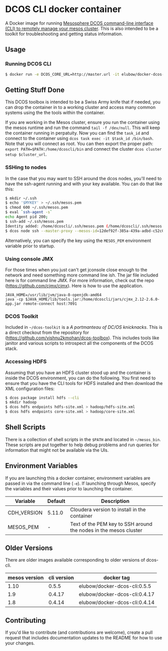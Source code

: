 # DCOS CLI docker container

A Docker image for running [Mesosphere DCOS command-line interface (CLI) to remotely manage your mesos cluster](https://docs.mesosphere.com/using/cli/). This is also intended to be a toolkit for troubleshooting and getting status information.

## Usage

### Running DCOS CLI

```bash
$ docker run -e DCOS_CORE_URL=http://master.url -it elubow/docker-dcos-cli
```

## Getting Stuff Done
This DCOS toolbox is intended to be a Swiss Army knife that if needed, you can drop the container in to a working cluster and access many common systems using the the tools within the container.

If you are working in the Mesos cluster, ensure you run the container using the mesos runtime and run the command `tail -f /dev/null`. This will keep the container running in perpatuity. Now you can find the `task_id` and connect to the container using `dcos task exec -it $task_id /bin/bash`. Note that you will connect as root. You can then export the proper path: `export PATH=$PATH:/home/dcoscli/bin` and connect the cluster `dcos cluster setup $cluster_url`.

### SSHing to nodes
In the case that you may want to SSH around the dcos nodes, you'll need to have the ssh-agent running and with your key available. You can do that like this:

```bash
$ mkdir ~/.ssh
$ echo '$MYKEY' > ~/.ssh/mesos.pem
$ chmod 600 ~/.ssh/mesos.pem
$ eval `ssh-agent -s`
echo Agent pid 200;
$ ssh-add ~/.ssh/mesos.pem
Identity added: /home/dcoscli/.ssh/mesos.pem (/home/dcoscli/.ssh/mesos.pem)
$ dcos node ssh --master-proxy --mesos-id=12def92f-385a-439a-adbd-c52c0e61cf4d-S0
```

Alternatively, you can specify the key using the `MESOS_PEM` environment variable prior to startup.

### Using console JMX
For those times when you just can't get jconsole close enough to the network and need something more command line ish. The jar file included here is for command line JMX. For more information, check out the repo (https://github.com/cjmx/cjmx). Here is how to use the application.
```
JAVA_HOME=/usr/lib/jvm/java-8-openjdk-amd64
java -cp $JAVA_HOME/lib/tools.jar:/home/dcoscli/jars/cjmx_2.12-2.6.0-app.jar remote-connect host:7091
```

### DCOS Toolkit
Included in `~/dcos-toolkit` is a *A portmanteau of DC/OS knicknacks*. This is a direct checkout from the repository for (https://github.com/vishnu2kmohan/dcos-toolbox). This includes tools like janitor and various scripts to introspect all the components of the DCOS stack.

### Accessing HDFS
Assuming that you have an HDFS cluster stood up and the container is inside the DCOS environment, you can do the following. You first need to ensure that you have the CLI tools for HDFS installed and then download the XML configuration files:

```bash
$ dcos package install hdfs --cli
$ mkdir hadoop
$ dcos hdfs endpoints hdfs-site.xml > hadoop/hdfs-site.xml
$ dcos hdfs endpoints core-site.xml > hadoop/core-site.xml
```

## Shell Scripts
There is a collection of shell scripts in the `$PATH` and located in `~/mesos_bin`. These scripts are put together to help debug problems and run queries for information that might not be available via the UIs.

## Environment Variables
If you are launching this a docker container, environment variables are passed in via the command line (`-e`). If launching through Mesos, specify the variables and their values prior to launching the container.

|Variable|Default|Description|
|--------|-------|-----------|
|CDH_VERSION|5.11.0|Cloudera version to install in the container|
|MESOS_PEM| - | Text of the PEM key to SSH around the nodes in the mesos cluster|

## Older Versions
There are older images available corresponding to older versions of dcos-cli.

|mesos version|cli version|docker tag|
|-------------|-----------|----------|
|1.10|0.5.5|elubow/docker-dcos-cli:0.5.5|
|1.9|0.4.17|elubow/docker-dcos-cli:0.4.17|
|1.8|0.4.14|elubow/docker-dcos-cli:0.4.14|

## Contributing
If you'd like to contribute (and contributions are welcome), create a pull request that includes documentation updates to the README for how to use your changes.
